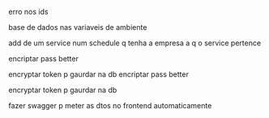 erro nos ids

base de dados nas variaveis de ambiente

add de um service num schedule q tenha a empresa a q o service pertence

encriptar pass better

encryptar token p gaurdar na db
encriptar pass better

encryptar token p gaurdar na db

fazer swagger p meter as dtos no frontend automaticamente